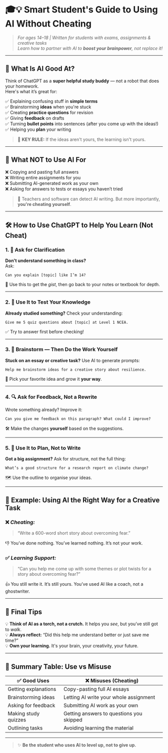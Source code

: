 # 🎓💡 **Smart Student's Guide to Using AI Without Cheating**

> _For ages 14–18 | Written for students with exams, assignments & creative tasks_  
> _Learn how to partner with AI to **boost your brainpower**, not replace it!_

---

## 🌟 What Is AI Good At?  
Think of ChatGPT as a **super helpful study buddy** — not a robot that does your homework.  
Here's what it’s great for:

✅ Explaining confusing stuff in **simple terms**  
✅ Brainstorming **ideas** when you're stuck  
✅ Creating **practice questions** for revision  
✅ Giving **feedback** on drafts  
✅ Turning **bullet points** into sentences (after you come up with the ideas!)  
✅ Helping you **plan** your writing  

> 🧠 **KEY RULE:** If the ideas aren't yours, the learning isn't yours.

---

## 🚫 What NOT to Use AI For

❌ Copying and pasting full answers  
❌ Writing entire assignments for you  
❌ Submitting AI-generated work as your own  
❌ Asking for answers to tests or essays you haven’t tried  

> 🔎 Teachers and software can detect AI writing. But more importantly, **you're cheating yourself**.

---

## 🛠️ How to Use ChatGPT to Help You Learn (Not Cheat)

### 1. 💬 Ask for Clarification  
**Don't understand something in class?**  
Ask:  
```
Can you explain [topic] like I’m 14?
```

🎯 Use this to get the *gist*, then go back to your notes or textbook for depth.

---

### 2. 🧠 Use It to Test Your Knowledge  
**Already studied something?** Check your understanding:  
```
Give me 5 quiz questions about [topic] at Level 1 NCEA.
```

✅ Try to answer first before checking!

---

### 3. 📝 Brainstorm — Then Do the Work Yourself  
**Stuck on an essay or creative task?** Use AI to generate prompts:  
```
Help me brainstorm ideas for a creative story about resilience.
```

🌱 Pick your favorite idea and grow it **your way**.

---

### 4. 🔍 Ask for Feedback, Not a Rewrite  
Wrote something already? Improve it:  
```
Can you give me feedback on this paragraph? What could I improve?
```

🛠️ Make the changes **yourself** based on the suggestions.

---

### 5. 🧭 Use It to Plan, Not to Write  
**Got a big assignment?** Ask for structure, not the full thing:  
```
What’s a good structure for a research report on climate change?
```

🗺️ Use the outline to organise your ideas.

---

## 🎨 Example: Using AI the Right Way for a Creative Task

### ❌ *Cheating:*  
> “Write a 600-word short story about overcoming fear.”

👎 You’ve done nothing. You’ve learned nothing. It’s not your work.

### ✅ *Learning Support:*  
> “Can you help me come up with some themes or plot twists for a story about overcoming fear?”

👍 You still write it. It’s still yours. You’ve used AI like a coach, not a ghostwriter.

---

## 🧠 Final Tips

💡 **Think of AI as a torch, not a crutch.** It helps you *see*, but you’ve still got to *walk*.  
💡 **Always reflect:** “Did this help me understand better or just save me time?”  
💡 **Own your learning.** It's your brain, your creativity, your future.

---

## 📌 Summary Table: Use vs Misuse

| ✅ **Good Uses**                        | ❌ **Misuses (Cheating)**                    |
|----------------------------------------|---------------------------------------------|
| Getting explanations                   | Copy-pasting full AI essays                 |
| Brainstorming ideas                    | Letting AI write your whole assignment      |
| Asking for feedback                    | Submitting AI work as your own              |
| Making study quizzes                   | Getting answers to questions you skipped    |
| Outlining tasks                        | Avoiding learning the material              |

---

> ✨ **Be the student who uses AI to level up, not to give up.**
